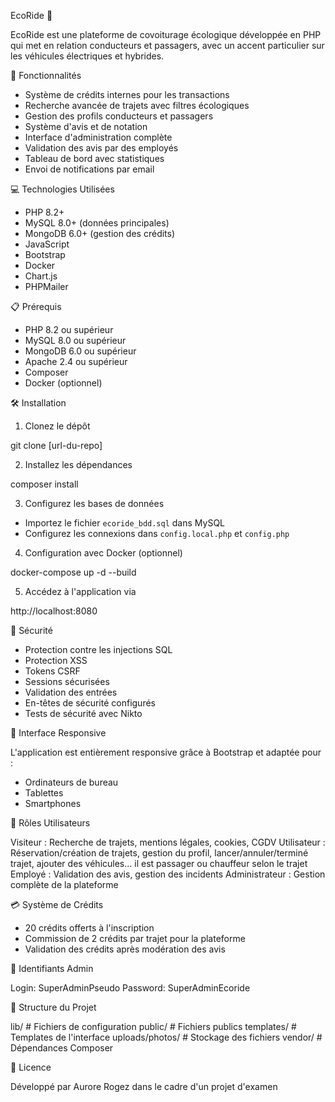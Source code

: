 EcoRide 🌱

EcoRide est une plateforme de covoiturage écologique développée en PHP qui met en relation conducteurs et passagers, avec un accent particulier sur les véhicules électriques et hybrides.

🚀 Fonctionnalités

- Système de crédits internes pour les transactions
- Recherche avancée de trajets avec filtres écologiques
- Gestion des profils conducteurs et passagers
- Système d'avis et de notation
- Interface d'administration complète
- Validation des avis par des employés
- Tableau de bord avec statistiques
- Envoi de notifications par email

💻 Technologies Utilisées

- PHP 8.2+
- MySQL 8.0+ (données principales)
- MongoDB 6.0+ (gestion des crédits)
- JavaScript
- Bootstrap
- Docker
- Chart.js
- PHPMailer

📋 Prérequis

- PHP 8.2 ou supérieur
- MySQL 8.0 ou supérieur
- MongoDB 6.0 ou supérieur
- Apache 2.4 ou supérieur
- Composer
- Docker (optionnel)

🛠 Installation

1. Clonez le dépôt

git clone [url-du-repo]


2. Installez les dépendances

composer install


3. Configurez les bases de données
- Importez le fichier `ecoride_bdd.sql` dans MySQL
- Configurez les connexions dans `config.local.php` et `config.php`

4. Configuration avec Docker (optionnel)

docker-compose up -d --build


5. Accédez à l'application via

http://localhost:8080


🔐 Sécurité

- Protection contre les injections SQL
- Protection XSS
- Tokens CSRF
- Sessions sécurisées
- Validation des entrées
- En-têtes de sécurité configurés
- Tests de sécurité avec Nikto

📱 Interface Responsive

L'application est entièrement responsive grâce à Bootstrap et adaptée pour :
- Ordinateurs de bureau
- Tablettes
- Smartphones

👥 Rôles Utilisateurs

Visiteur : Recherche de trajets, mentions légales, cookies, CGDV
Utilisateur : Réservation/création de trajets, gestion du profil, lancer/annuler/terminé trajet, ajouter des véhicules... il est passager ou chauffeur selon le trajet
Employé : Validation des avis, gestion des incidents
Administrateur : Gestion complète de la plateforme

💳 Système de Crédits

- 20 crédits offerts à l'inscription
- Commission de 2 crédits par trajet pour la plateforme
- Validation des crédits après modération des avis

🔧 Identifiants Admin

Login: SuperAdminPseudo
Password: SuperAdminEcoride

📝 Structure du Projet

lib/               # Fichiers de configuration
public/            # Fichiers publics
templates/         # Templates de l'interface
uploads/photos/    # Stockage des fichiers
vendor/           # Dépendances Composer


📄 Licence

Développé par Aurore Rogez dans le cadre d'un projet d'examen
